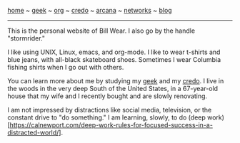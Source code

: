 [home](README.md) ~ [geek](geekcode.md) ~ [org](orgmode.md) ~ [credo](credo.md) ~ [arcana](arcana.md) ~ [networks](networking.md) ~ [blog](blogroll.md)

-----
This is the personal website of Bill Wear. I also go by the handle "stormrider." 

I like using UNIX, Linux, emacs, and org-mode. I like to wear t-shirts and blue jeans, with all-black skateboard shoes. Sometimes I wear Columbia fishing shirts when I go out with others. 

You can learn more about me by studying my [geek](geekcode.md) and my [credo](credo.md). I live in the woods in the very deep South of the United States, in a 67-year-old house that my wife and I recently bought and are slowly renovating.

I am not impressed by distractions like social media, television, or the constant drive to "do something." I am learning, slowly, to do (deep work)[https://calnewport.com/deep-work-rules-for-focused-success-in-a-distracted-world/].